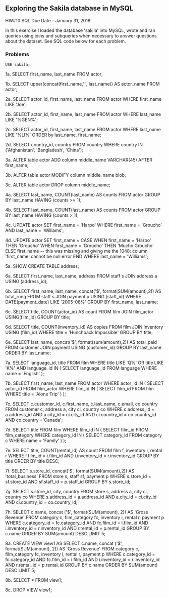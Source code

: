## Exploring the Sakila database in MySQL
HW#10 SQL Due Date - January 31, 2018

In this exercise I loaded the database 'sakila' into MySQL, wrote and ran queries using joins and subqueries when necessary to answer questions about the dataset. See SQL code below for each problem.

### Problems
    
    USE sakila;

1a.
    SELECT first_name, last_name
    FROM actor;

1b.
    SELECT upper(concat(first_name,' ', last_name)) AS actor_name
    FROM actor;

2a.
    SELECT actor_id, first_name, last_name
    FROM actor
    WHERE first_name LIKE 'Joe';

2b.
    SELECT actor_id, first_name, last_name
    FROM actor
    WHERE  last_name LIKE '%GEN%';

2c.
    SELECT actor_id, first_name, last_name
    FROM actor
    WHERE last_name LIKE '%LI%'
    ORDER by last_name, first_name;

2d.
    SELECT country_id, country
    FROM country
    WHERE country IN ('Afghanistan', 'Bangladesh', 'China');

3a.
    ALTER table actor
    ADD column middle_name VARCHAR(45) AFTER first_name;

3b.
    ALTER table actor
    MODIFY column middle_name blob;

3c.
    ALTER table actor
    DROP column middle_name;

4a.
    SELECT last_name, COUNT(last_name) AS counts
    FROM actor
    GROUP BY last_name
    HAVING (counts >= 1);

4b.
    SELECT last_name, COUNT(last_name) AS counts
    FROM actor
    GROUP BY last_name
    HAVING (counts > 1);

4c.
    UPDATE actor 
    SET first_name = 'Harpo'
    WHERE first_name = 'Groucho' AND last_name = 'Williams';

4d.
    UPDATE actor
    SET first_name = CASE
	    WHEN first_name = 'Harpo' THEN 'Groucho'
	    WHEN first_name = 'Groucho' THEN 'Mucho Groucho'
        ELSE first_name -- this was missing and giving me the 1048: column 'first_name' cannot be null error
    END
    WHERE last_name = 'Williams';

5a.
    SHOW CREATE TABLE address;

6a.
    SELECT first_name, last_name, address
    FROM staff s
    JOIN address a
    USING (address_id);

6b.
    SELECT first_name, last_name, concat('$', format(SUM(amount),2)) AS total_rung
    FROM staff s
    JOIN payment p
    USING (staff_id)
    WHERE DATE(payment_date) LIKE '2005-08%'
    GROUP BY first_name, last_name;

6c. 
    SELECT title, COUNT(actor_id) AS count
    FROM film
    JOIN film_actor
    USING(film_id)
    GROUP BY title;

6d.
    SELECT title, COUNT(inventory_id) AS copies
    FROM film
    JOIN inventory
    USING (film_id)
    WHERE title = 'Hunchback Impossible'
    GROUP BY title;

6e.
    SELECT last_name, concat('$', format(sum(amount),2)) AS total_paid
    FROM customer
    JOIN payment
    USING (customer_id)
    GROUP BY last_name
    ORDER BY last_name;

7a.
    SELECT language_id, title
    FROM film
    WHERE title LIKE 'Q%' OR title LIKE 'K%'
    AND language_id IN
	(
	 SELECT language_id
	 FROM language
	 WHERE name = 'English'
    );

7b.
    SELECT first_name, last_name
    FROM actor
    WHERE actor_id IN
    (
     SELECT actor_id
     FROM film_actor
     WHERE film_id IN
     (
      SELECT film_id 
      FROM film
      WHERE title = 'Alone Trip'
     )
    );

7c.
    SELECT c.customer_id, c.first_name, c.last_name, c.email, co.country 
    FROM customer c, address a, city ci, country co 
    WHERE c.address_id = a.address_id 
    AND a.city_id = ci.city_id 
    AND ci.country_id = co.country_id 
    AND co.country ='Canada';

7d.
    SELECT title
    FROM film 
    WHERE film_id IN
    (
     SELECT film_id
     FROM film_category 
     WHERE category_id IN
     (
      SELECT category_id
      FROM category c
      WHERE name = 'Family'
     )
    );

7e.
    SELECT title, COUNT(rental_id) AS count
    FROM film f, inventory i, rental r
    WHERE f.film_id = i.film_id
    AND i.inventory_id = r.inventory_id
    GROUP BY title
    ORDER BY title DESC;

7f.
    SELECT s.store_id, concat('$', format(SUM(amount),2)) AS 'total_business'
    FROM store s, staff sf, payment p
    WHERE s.store_id = sf.store_id
    AND sf.staff_id = p.staff_id
    GROUP BY s.store_id;

7g.
    SELECT s.store_id, city, country
    FROM store s, address a, city ci, country co
    WHERE s.address_id = a.address_id
    AND a.city_id = ci.city_id
    AND ci.country_id = co.country_id;

7h.
    SELECT c.name, concat ('$', format(SUM(amount), 2)) AS 'Gross Revenue' 
    FROM category c, film_category fc, inventory i, rental r,  payment p
    WHERE c.category_id = fc.category_id
    AND fc.film_id = i.film_id
    AND i.inventory_id = r.inventory_id
    AND r.rental_id = p.rental_id
    GROUP BY c.name
    ORDER BY SUM(amount) DESC
    LIMIT 5;

8a.
    CREATE VIEW view1 AS
    SELECT c.name, concat ('$', format(SUM(amount), 2)) AS 'Gross Revenue' 
    FROM category c, film_category fc, inventory i, rental r,  payment p
    WHERE c.category_id = fc.category_id
    AND fc.film_id = i.film_id
    AND i.inventory_id = r.inventory_id
    AND r.rental_id = p.rental_id
    GROUP BY c.name
    ORDER BY SUM(amount) DESC
    LIMIT 5;

8b.
    SELECT * FROM view1;

8c.
    DROP VIEW view1;
    